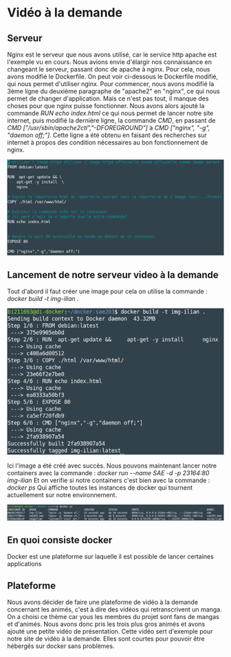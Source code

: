 # Vidéo à la demande  

## Serveur

Nginx est le serveur que nous avons utilisé, car le service http apache est l'exemple vu en cours. Nous avions envie d'élargir nos connaissance en changeant le serveur, passant donc de apache à nginx. Pour cela, nous avons modifié le Dockerfile. On peut voir ci-dessous le Dockerfile modifié, qui nous permet d'utiliser nginx. Pour commencer, nous avons modifié la 3ème ligne du deuxième paragraphe de "apache2" en "nginx", ce qui nous permet de changer d'application. Mais ce n'est pas tout, il manque des choses pour que nginx puisse fonctionner. Nous avons alors ajouté la commande *RUN echo index.html* ce qui nous permet de lancer notre site internet, puis modifié la dernière ligne, la commande *CMD*, en passant de *CMD ["/usr/sbin/apache2ctl","-DFOREGROUND"]* à *CMD ["nginx", "-g", "daemon off;"]*. Cette ligne a été obtenu en faisant des recherches sur internet à propos des condition nécessaires au bon fonctionnement de nginx.

![dockerfile.png](/docs/assets/images/dockerfile.png)

## Lancement de notre serveur video à la demande

Tout d'abord il faut créer une image pour cela on utilise la commande : *docker build -t img-ilian .*

![build.png](/docs/assets/images/build.png)

Ici l'image a été créé avec succès.
Nous pouvons maintenant lancer notre containers avec la commande : *docker run --name SAE -d -p 23164:80 img-ilian*
Et on verifie si notre containers c'est bien avec la commande : *docker ps*
Qui affiche toutes les instances de docker qui tournent actuellement sur notre environnement. 

![dockerps.png](/docs/assets/images/dockerps.png)

## En quoi consiste docker
Docker est une plateforme sur laquelle il est possible de lancer certaines applications 

## Plateforme

Nous avons décider de faire une plateforme de vidéo à la demande concernant les animés, c'est à dire des vidéos qui retranscrivent un manga. On a choisi ce thème car yous les membres du projet sont fans de mangas et d'animés. Nous avons donc pris les trois plus gros animés et avons ajouté une petite vidéo de présentation. Cette vidéo sert d'exemple pour notre site de vidéo à la demande. Elles sont courtes pour pouvoir être hébergés sur docker sans problèmes.


